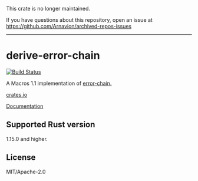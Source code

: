 This crate is no longer maintained.

If you have questions about this repository, open an issue at https://github.com/Arnavion/archived-repos-issues

---

# derive-error-chain

[![Build Status](https://travis-ci.org/Arnavion/derive-error-chain.svg?branch=master)](https://travis-ci.org/Arnavion/derive-error-chain)

A Macros 1.1 implementation of [error-chain.](https://crates.io/crates/error-chain)

[crates.io](https://crates.io/crates/derive-error-chain)

[Documentation](https://docs.rs/derive-error-chain)

## Supported Rust version

1.15.0 and higher.

## License

MIT/Apache-2.0
